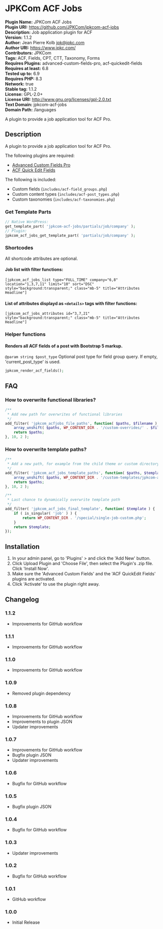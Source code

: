 # JPKCom ACF Jobs

**Plugin Name:** JPKCom ACF Jobs  
**Plugin URI:** https://github.com/JPKCom/jpkcom-acf-jobs  
**Description:** Job application plugin for ACF  
**Version:** 1.1.2  
**Author:** Jean Pierre Kolb <jpk@jpkc.com>  
**Author URI:** https://www.jpkc.com/  
**Contributors:** JPKCom  
**Tags:** ACF, Fields, CPT, CTT, Taxonomy, Forms  
**Requires Plugins:** advanced-custom-fields-pro, acf-quickedit-fields  
**Requires at least:** 6.8  
**Tested up to:** 6.9  
**Requires PHP:** 8.3  
**Network:** true  
**Stable tag:** 1.1.2  
**License:** GPL-2.0+  
**License URI:** http://www.gnu.org/licenses/gpl-2.0.txt  
**Text Domain:** jpkcom-acf-jobs  
**Domain Path:** /languages

A plugin to provide a job application tool for ACF Pro.


## Description

A plugin to provide a job application tool for ACF Pro.

The following plugins are required:

- [Advanced Custom Fields Pro](https://www.advancedcustomfields.com/)
- [ACF Quick Edit Fields](https://wordpress.org/plugins/acf-quickedit-fields/)

The following is included:

- Custom fields (`includes/acf-field_groups.php`)
- Custom content types (`includes/acf-post_types.php`)
- Custom taxonomies (`includes/acf-taxonomies.php`)

### Get Template Parts

```php
// Native WordPress:
get_template_part( 'jpkcom-acf-jobs/partials/job/company' );
// Plugin:
jpkcom_acf_jobs_get_template_part( 'partials/job/company' );
```

### Shortcodes

All shortcode attributes are optional.

#### Job list with filter functions:
```
[jpkcom_acf_jobs_list type="FULL_TIME" company="6,8" location="1,3,7,11" limit="10" sort="DSC" style="background:transparent;" class="mb-5" title="Attributes Headline"]
```

#### List of attributes displayd as `<details>` tags with filter functions:
```
[jpkcom_acf_jobs_attributes id="3,7,21" style="background:transparent;" class="mb-5" title="Attributes Headline"]
```

### Helper functions

#### Renders all ACF fields of a post with Bootstrap 5 markup.

`@param string $post_type` Optional post type for field group query. If empty, 'current_post_type' is used.

```php
jpkcom_render_acf_fields();
```

## FAQ

### How to overwrite functional libraries?

```php
/**
 * Add new path for overwrites of functional libraries
 */
add_filter( 'jpkcom_acfjobs_file_paths', function( $paths, $filename ) {
    array_unshift( $paths, WP_CONTENT_DIR . '/custom-overrides/' . $filename );
    return $paths;
}, 10, 2 );
```

### How to overwrite template paths?

```php
/**
 * Add a new path, for example from the child theme or custom directory
 */
add_filter( 'jpkcom_acf_jobs_template_paths', function( $paths, $template_name ) {
    array_unshift( $paths, WP_CONTENT_DIR . '/custom-templates/jpkcom-acf-jobs/' . $template_name );
    return $paths;
}, 10, 2 );
```

```php
/**
 * Last chance to dynamically overwrite template path
 */
add_filter( 'jpkcom_acf_jobs_final_template', function( $template ) {
    if ( is_singular( 'job' ) ) {
        return WP_CONTENT_DIR . '/special/single-job-custom.php';
    }
    return $template;
});
```

## Installation

1. In your admin panel, go to 'Plugins' > and click the 'Add New' button.
2. Click Upload Plugin and 'Choose File', then select the Plugin's .zip file. Click 'Install Now'.
3. Make sure the 'Advanced Custom Fields' and the 'ACF QuickEdit Fields' plugins are activated.
4. Click 'Activate' to use the plugin right away.


## Changelog

### 1.1.2
* Improvements for GitHub workflow

### 1.1.1
* Improvements for GitHub workflow

### 1.1.0
* Improvements for GitHub workflow

### 1.0.9
* Removed plugin dependency

### 1.0.8
* Improvements for GitHub workflow
* Improvements to plugin JSON
* Updater improvements

### 1.0.7
* Improvements for GitHub workflow
* Bugfix plugin JSON
* Updater improvements

### 1.0.6
* Bugfix for GitHub workflow

### 1.0.5
* Bugfix plugin JSON

### 1.0.4
* Bugfix for GitHub workflow

### 1.0.3
* Updater improvements

### 1.0.2
* Bugfix for GitHub workflow

### 1.0.1
* GitHub workflow

### 1.0.0
* Initial Release
